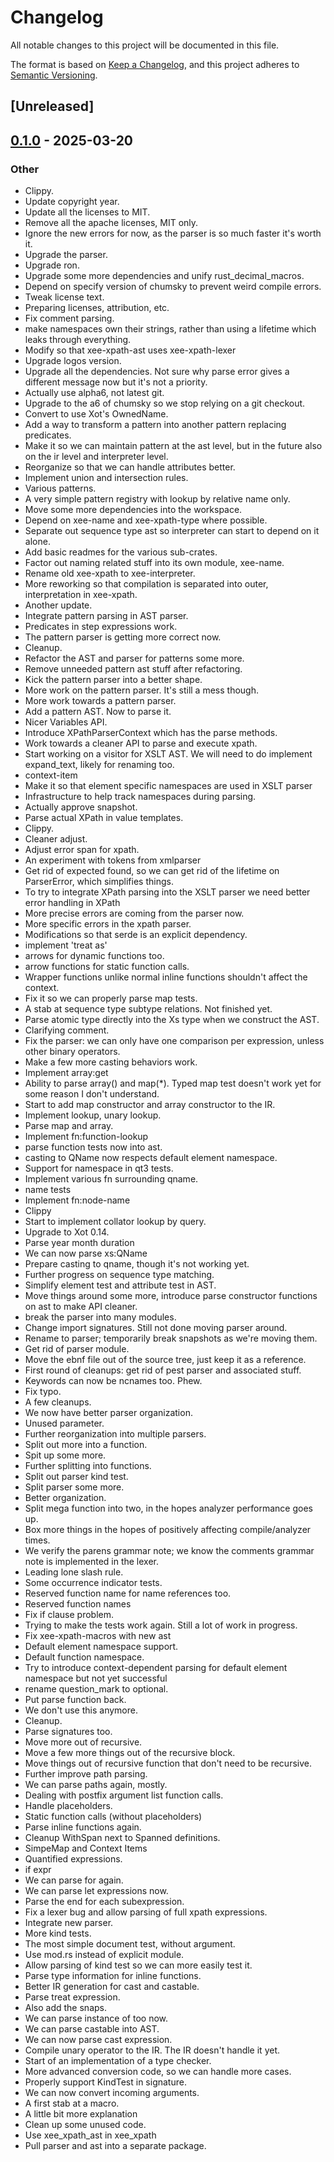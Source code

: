 # Changelog

All notable changes to this project will be documented in this file.

The format is based on [Keep a Changelog](https://keepachangelog.com/en/1.0.0/),
and this project adheres to [Semantic Versioning](https://semver.org/spec/v2.0.0.html).

## [Unreleased]

## [0.1.0](https://github.com/Paligo/xee/releases/tag/xee-xpath-ast-v0.1.0) - 2025-03-20

### Other

- Clippy.
- Update copyright year.
- Update all the licenses to MIT.
- Remove all the apache licenses, MIT only.
- Ignore the new errors for now, as the parser is so much faster it's worth it.
- Upgrade the parser.
- Upgrade ron.
- Upgrade some more dependencies and unify rust_decimal_macros.
- Depend on specify version of chumsky to prevent weird compile errors.
- Tweak license text.
- Preparing licenses, attribution, etc.
- Fix comment parsing.
- make namespaces own their strings, rather than using a lifetime which leaks through everything.
- Modify so that xee-xpath-ast uses xee-xpath-lexer
- Upgrade logos version.
- Upgrade all the dependencies. Not sure why parse error gives a different message now but it's not a priority.
- Actually use alpha6, not latest git.
- Upgrade to the a6 of chumsky so we stop relying on a git checkout.
- Convert to use Xot's OwnedName.
- Add a way to transform a pattern into another pattern replacing predicates.
- Make it so we can maintain pattern at the ast level, but in the future also on the ir level and interpreter level.
- Reorganize so that we can handle attributes better.
- Implement union and intersection rules.
- Various patterns.
- A very simple pattern registry with lookup by relative name only.
- Move some more dependencies into the workspace.
- Depend on xee-name and xee-xpath-type where possible.
- Separate out sequence type ast so interpreter can start to depend on it alone.
- Add basic readmes for the various sub-crates.
- Factor out naming related stuff into its own module, xee-name.
- Rename old xee-xpath to xee-interpreter.
- More reworking so that compilation is separated into outer, interpretation in xee-xpath.
- Another update.
- Integrate pattern parsing in AST parser.
- Predicates in step expressions work.
- The pattern parser is getting more correct now.
- Cleanup.
- Refactor the AST and parser for patterns some more.
- Remove unneeded pattern ast stuff after refactoring.
- Kick the pattern parser into a better shape.
- More work on the pattern parser. It's still a mess though.
- More work towards a pattern parser.
- Add a pattern AST. Now to parse it.
- Nicer Variables API.
- Introduce XPathParserContext which has the parse methods.
- Work towards a cleaner API to parse and execute xpath.
- Start working on a visitor for XSLT AST. We will need to do implement expand_text, likely for renaming too.
- context-item
- Make it so that element specific namespaces are used in XSLT parser
- Infrastructure to help track namespaces during parsing.
- Actually approve snapshot.
- Parse actual XPath in value templates.
- Clippy.
- Cleaner adjust.
- Adjust error span for xpath.
- An experiment with tokens from xmlparser
- Get rid of expected found, so we can get rid of the lifetime on ParserError, which simplifies things.
- To try to integrate XPath parsing into the XSLT parser we need better error handling in XPath
- More precise errors are coming from the parser now.
- More specific errors in the xpath parser.
- Modifications so that serde is an explicit dependency.
- implement 'treat as'
- arrows for dynamic functions too.
- arrow functions for static function calls.
- Wrapper functions unlike normal inline functions shouldn't affect the context.
- Fix it so we can properly parse map tests.
- A stab at sequence type subtype relations. Not finished yet.
- Parse atomic type directly into the Xs type when we construct the AST.
- Clarifying comment.
- Fix the parser: we can only have one comparison per expression, unless other binary operators.
- Make a few more casting behaviors work.
- Implement array:get
- Ability to parse array() and map(*). Typed map test doesn't work yet for some reason I don't understand.
- Start to add map constructor and array constructor to the IR.
- Implement lookup, unary lookup.
- Parse map and array.
- Implement fn:function-lookup
- parse function tests now into ast.
- casting to QName now respects default element namespace.
- Support for namespace in qt3 tests.
- Implement various fn surrounding qname.
- name tests
- Implement fn:node-name
- Clippy
- Start to implement collator lookup by query.
- Upgrade to Xot 0.14.
- Parse year month duration
- We can now parse xs:QName
- Prepare casting to qname, though it's not working yet.
- Further progress on sequence type matching.
- Simplify element test and attribute test in AST.
- Move things around some more, introduce parse constructor functions on ast to make API cleaner.
- break the parser into many modules.
- Change import signatures. Still not done moving parser around.
- Rename to parser; temporarily break snapshots as we're moving them.
- Get rid of parser module.
- Move the ebnf file out of the source tree, just keep it as a reference.
- First round of cleanups: get rid of pest parser and associated stuff.
- Keywords can now be ncnames too. Phew.
- Fix typo.
- A few cleanups.
- We now have better parser organization.
- Unused parameter.
- Further reorganization into multiple parsers.
- Split out more into a function.
- Spit up some more.
- Further splitting into functions.
- Split out parser kind test.
- Split parser some more.
- Better organization.
- Split mega function into two, in the hopes analyzer performance goes up.
- Box more things in the hopes of positively affecting compile/analyzer times.
- We verify the parens grammar note; we know the comments grammar note is implemented in the lexer.
- Leading lone slash rule.
- Some occurrence indicator tests.
- Reserved function name for name references too.
- Reserved function names
- Fix if clause problem.
- Trying to make the tests work again. Still a lot of work in progress.
- Fix xee-xpath-macros with new ast
- Default element namespace support.
- Default function namespace.
- Try to introduce context-dependent parsing for default element namespace but not yet successful
- rename question_mark to optional.
- Put parse function back.
- We don't use this anymore.
- Cleanup.
- Parse signatures too.
- Move more out of recursive.
- Move a few more things out of the recursive block.
- Move things out of recursive function that don't need to be recursive.
- Further improve path parsing.
- We can parse paths again, mostly.
- Dealing with postfix argument list function calls.
- Handle placeholders.
- Static function calls (without placeholders)
- Parse inline functions again.
- Cleanup WithSpan next to Spanned definitions.
- SimpeMap and Context Items
- Quantified expressions.
- if expr
- We can parse for again.
- We can parse let expressions now.
- Parse the end for each subexpression.
- Fix a lexer bug and allow parsing of full xpath expressions.
- Integrate new parser.
- More kind tests.
- The most simple document test, without argument.
- Use mod.rs instead of explicit module.
- Allow parsing of kind test so we can more easily test it.
- Parse type information for inline functions.
- Better IR generation for cast and castable.
- Parse treat expression.
- Also add the snaps.
- We can parse instance of too now.
- We can parse castable into AST.
- We can now parse cast expression.
- Compile unary operator to the IR. The IR doesn't handle it yet.
- Start of an implementation of a type checker.
- More advanced conversion code, so we can handle more cases.
- Properly support KindTest in signature.
- We can now convert incoming arguments.
- A first stab at a macro.
- A little bit more explanation
- Clean up some unused code.
- Use xee_xpath_ast in xee_xpath
- Pull parser and ast into a separate package.
